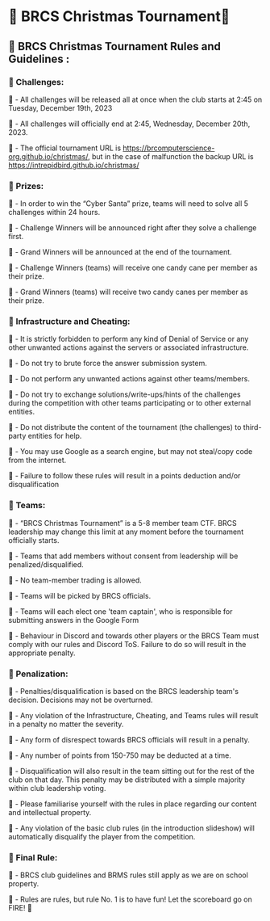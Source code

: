 # 🎅 BRCS Christmas Tournament🎄

## 🎅 BRCS Christmas Tournament Rules and Guidelines :

### 🎅 Challenges:

🎄 - All challenges will be released all at once when the club starts at 2:45 on Tuesday, December 19th, 2023

🎄 - All challenges will officially end at 2:45, Wednesday, December 20th, 2023.

🎄 - The official tournament URL is https://brcomputerscience-org.github.io/christmas/, but in the case of malfunction the backup URL is https://intrepidbird.github.io/christmas/

### 🎅 Prizes:

🎄 - In order to win the “Cyber Santa” prize, teams will need to solve all 5 challenges within 24 hours.

🎄 - Challenge Winners will be announced right after they solve a challenge first.

🎄 - Grand Winners will be announced at the end of the tournament.

🎄 - Challenge Winners (teams) will receive one candy cane per member as their prize.

🎄 - Grand Winners (teams) will receive two candy canes per member as their prize.

### 🎅 Infrastructure and Cheating:

🎄 - It is strictly forbidden to perform any kind of Denial of Service or any other unwanted actions against the servers or associated infrastructure.

🎄 - Do not try to brute force the answer submission system.

🎄 - Do not perform any unwanted actions against other teams/members.

🎄 - Do not try to exchange solutions/write-ups/hints of the challenges during the competition with other teams participating or to other external entities.

🎄 - Do not distribute the content of the tournament (the challenges) to third-party entities for help.

🎄 - You may use Google as a search engine, but may not steal/copy code from the internet.

🎄 - Failure to follow these rules will result in a points deduction and/or disqualification

### 🎅 Teams:

🎄 - “BRCS Christmas Tournament” is a 5-8 member team CTF. BRCS leadership may change this limit at any moment before the tournament officially starts.

🎄 - Teams that add members without consent from leadership will be penalized/disqualified.

🎄 - No team-member trading is allowed.

🎄 - Teams will be picked by BRCS officials.

🎄 - Teams will each elect one 'team captain', who is responsible for submitting answers in the Google Form

🎄 - Behaviour in Discord and towards other players or the BRCS Team must comply with our rules and Discord ToS. Failure to do so will result in the appropriate penalty.

### 🎅 Penalization:

🎄 - Penalties/disqualification is based on the BRCS leadership team's decision. Decisions may not be overturned.

🎄 - Any violation of the Infrastructure, Cheating, and Teams rules will result in a penalty no matter the severity.

🎄 - Any form of disrespect towards BRCS officials will result in a penalty.

🎄 - Any number of points from 150-750 may be deducted at a time.

🎄 - Disqualification will also result in the team sitting out for the rest of the club on that day. This penalty may be distributed with a simple majority within club leadership voting.

🎄 - Please familiarise yourself with the rules in place regarding our content and intellectual property.

🎄 - Any violation of the basic club rules (in the introduction slideshow) will automatically disqualify the player from the competition.

### 🎅 Final Rule:

🎄 - BRCS club guidelines and BRMS rules still apply as we are on school property.

🎄 - Rules are rules, but rule No. 1 is to have fun! Let the scoreboard go on FIRE! 🎉
